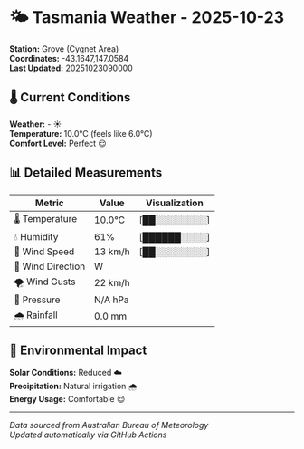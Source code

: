 # 🌤️ Tasmania Weather - 2025-10-23

**Station:** Grove (Cygnet Area)  
**Coordinates:** -43.1647,147.0584  
**Last Updated:** 20251023090000

## 🌡️ Current Conditions

**Weather:** - ☀️  
**Temperature:** 10.0°C (feels like 6.0°C)  
**Comfort Level:** Perfect 😌

## 📊 Detailed Measurements

| Metric | Value | Visualization |
|--------|-------|---------------|
| 🌡️ Temperature | 10.0°C | [██░░░░░░░░] |
| 💧 Humidity | 61% | [██████░░░░] |
| 💨 Wind Speed | 13 km/h | [██░░░░░░░░] |
| 🧭 Wind Direction | W | |
| 🌪️ Wind Gusts | 22 km/h | |
| 🔽 Pressure | N/A hPa | |
| 🌧️ Rainfall | 0.0 mm | |

## 🌱 Environmental Impact

**Solar Conditions:** Reduced ☁️  
**Precipitation:** Natural irrigation 🌧️  
**Energy Usage:** Comfortable 😌

---
*Data sourced from Australian Bureau of Meteorology*  
*Updated automatically via GitHub Actions*
